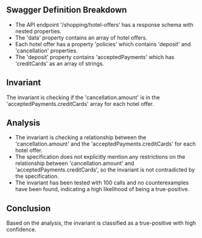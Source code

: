 ## Swagger Definition Breakdown
- The API endpoint '/shopping/hotel-offers' has a response schema with nested properties.
- The 'data' property contains an array of hotel offers.
- Each hotel offer has a property 'policies' which contains 'deposit' and 'cancellation' properties.
- The 'deposit' property contains 'acceptedPayments' which has 'creditCards' as an array of strings.

## Invariant
The invariant is checking if the 'cancellation.amount' is in the 'acceptedPayments.creditCards' array for each hotel offer.

## Analysis
- The invariant is checking a relationship between the 'cancellation.amount' and the 'acceptedPayments.creditCards' for each hotel offer.
- The specification does not explicitly mention any restrictions on the relationship between 'cancellation.amount' and 'acceptedPayments.creditCards', so the invariant is not contradicted by the specification.
- The invariant has been tested with 100 calls and no counterexamples have been found, indicating a high likelihood of being a true-positive.

## Conclusion
Based on the analysis, the invariant is classified as a true-positive with high confidence.
